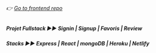 ###### 👉 [Go to frontend repo](https://github.com/Yiyi41/GamePad-frontend)

*<h5 align="left">Projet Fullstack ▶︎▶︎ Signin | Signup | Favoris | Review</h5>*
*<h5 align="left">Stacks ▶︎▶︎ Express | React | mongoDB | Heroku | Netlify  </h5>*
